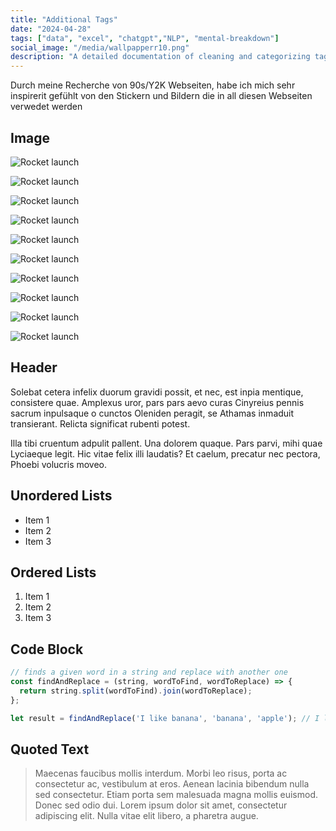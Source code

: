 ```yaml
---
title: "Additional Tags"
date: "2024-04-28"
tags: ["data", "excel", "chatgpt","NLP", "mental-breakdown"]
social_image: "/media/wallpapperr10.png"
description: "A detailed documentation of cleaning and categorizing tags using various tools."
---
```



Durch meine Recherche von 90s/Y2K Webseiten, habe ich mich sehr inspirerit gefühlt von den Stickern und Bildern die in all diesen Webseiten verwedet werden


## Image

![Rocket launch](/media/AdditionalTags/tags01.png)

![Rocket launch](/media/AdditionalTags/tags02.png)



![Rocket launch](/media/AdditionalTags/Tags03.png)

![Rocket launch](/media/AdditionalTags/ipad.png)

![Rocket launch](/media/AdditionalTags/tags04.png)


![Rocket launch](/media/AdditionalTags/tags.png)

![Rocket launch](/media/AdditionalTags/tag.png)

![Rocket launch](/media/AdditionalTags/wallpaper01.png)

![Rocket launch](/media/AdditionalTags/wallpaper02.png)

![Rocket launch](/media/AdditionalTags/wallpaper03.png)

## Header

Solebat cetera infelix duorum gravidi possit, et nec, est inpia mentique, consistere quae. Amplexus uror, pars pars aevo curas Cinyreius
pennis sacrum inpulsaque o cunctos Oleniden peragit, se Athamas inmaduit
transierant. Relicta significat rubenti potest.

Illa tibi cruentum adpulit pallent. Una dolorem quaque. Pars parvi, mihi quae
Lyciaeque legit. Hic vitae felix illi laudatis? Et caelum, precatur nec pectora,
Phoebi volucris moveo.

## Unordered Lists

- Item 1
- Item 2
- Item 3

## Ordered Lists

1. Item 1
2. Item 2
3. Item 3

## Code Block

```javascript
// finds a given word in a string and replace with another one
const findAndReplace = (string, wordToFind, wordToReplace) => {
  return string.split(wordToFind).join(wordToReplace);
};

let result = findAndReplace('I like banana', 'banana', 'apple'); // I like apple
```

## Quoted Text

> Maecenas faucibus mollis interdum. Morbi leo risus, porta ac consectetur ac, vestibulum at eros. Aenean lacinia bibendum nulla sed consectetur. Etiam porta sem malesuada magna mollis euismod. Donec sed odio dui. Lorem ipsum dolor sit amet, consectetur adipiscing elit. Nulla vitae elit libero, a pharetra augue.
